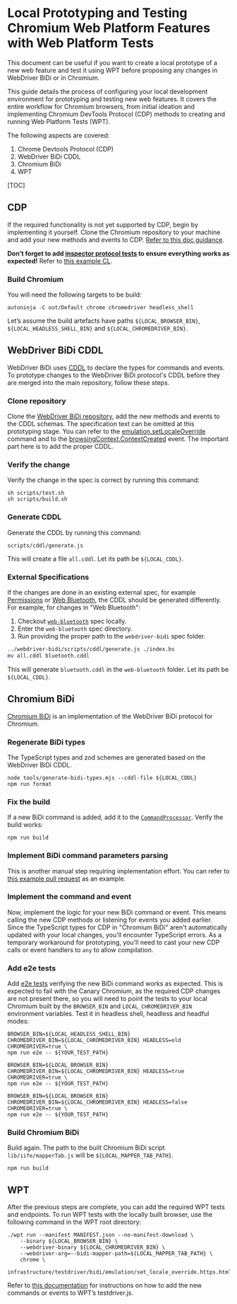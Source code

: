 # Local Prototyping and Testing Chromium Web Platform Features with Web Platform Tests

This document can be useful if you want to create a local prototype of a new
web feature and test it using WPT before proposing any changes in WebDriver BiDi
or in Chromium.

This guide details the process of configuring your local development environment
for prototyping and testing new web features. It covers the entire workflow for
Chromium browsers, from initial ideation and implementing Chromium DevTools
Protocol (CDP) methods to creating and running Web Platform Tests (WPT).

The following aspects are covered:
1. Chrome Devtools Protocol (CDP)
1. WebDriver BiDi CDDL
1. Chromium BiDi
1. WPT

[TOC]

## CDP
If the required functionality is not yet supported by CDP, begin by implementing
it yourself. Clone the Chromium repository to your machine and add your new
methods and events to CDP.
[Refer to this doc guidance](https://source.chromium.org/chromium/chromium/src/+/main:third_party/blink/public/devtools_protocol/README.md).

**Don't forget to add [inspector protocol tests](https://source.chromium.org/chromium/chromium/src/+/main:third_party/blink/web_tests/http/tests/inspector-protocol/)
to ensure everything works as expected!**
Refer to [this example CL](https://crrev.com/c/6578504).

### Build Chromium
You will need the following targets to be build:
```shell
autoninja -C out/Default chrome chromedriver headless_shell
```
Let’s assume the build artefacts have paths `${LOCAL_BROWSER_BIN}`,
`${LOCAL_HEADLESS_SHELL_BIN}` and `${LOCAL_CHROMEDRIVER_BIN}`.

## WebDriver BiDi CDDL
WebDriver BiDi uses [CDDL](https://datatracker.ietf.org/doc/html/rfc8610) to
declare the types for commands and events. To prototype changes to the WebDriver
BiDi protocol's CDDL before they are merged into the main repository, follow
these steps.

### Clone repository
Clone the
[WebDriver BiDi repository](https://github.com/w3c/webdriver-bidi), add the new
methods and events to the CDDL schemas. The specification text can be omitted at
this prototyping stage. You can refer to the
[emulation.setLocaleOverride](https://github.com/w3c/webdriver-bidi/blob/a8b68a1e3468ffa90502d2507444b9b1d394b287/index.bs#L5810)
command and to the
[browsingContext.ContextCreated](https://github.com/w3c/webdriver-bidi/blob/a8b68a1e3468ffa90502d2507444b9b1d394b287/index.bs#L3092)
event. The important part here is to add the proper CDDL.

### Verify the change
Verify the change in the spec is correct by running this command:
```shell
sh scripts/test.sh
sh scripts/build.sh
```

### Generate CDDL
Generate the CDDL by running this command:
```shell
scripts/cddl/generate.js
```
This will create a file `all.cddl`. Let its path be `${LOCAL_CDDL}`.

### External Specifications
If the changes are done in an existing external spec, for example
[Permissions](https://www.w3.org/TR/permissions/) or
[Web Bluetooth](https://webbluetoothcg.github.io/web-bluetooth/), the CDDL
should be generated differently. For example, for changes in "Web Bluetooth":
1. Checkout [`web-bluetooth`](https://webbluetoothcg.github.io/web-bluetooth/)
   spec locally.
1. Enter the `web-bluetooth` spec directory.
1. Run providing the proper path to the `webdriver-bidi` spec folder.
```sh
../webdriver-bidi/scripts/cddl/generate.js ./index.bs
mv all.cddl bluetooth.cddl
```
This will generate `bluetooth.cddl` in the `web-bluetooth` folder. Let its path
 be `${LOCAL_CDDL}`.

## Chromium BiDi
[Chromium BiDi](https://github.com/GoogleChromeLabs/chromium-bidi) is an
implementation of the WebDriver BiDi protocol for Chromium.

### Regenerate BiDi types
The TypeScript types and zod schemes are generated based on the WebDriver BiDi
CDDL.
```shell
node tools/generate-bidi-types.mjs --cddl-file ${LOCAL_CDDL}
npm run format
```

### Fix the build
If a new BiDi command is added, add it to the
[`CommandProcessor`](https://github.com/GoogleChromeLabs/chromium-bidi/blob/de72d10875fb77c6908cb116bb46a6b3d49491b7/src/bidiMapper/CommandProcessor.ts#L163).
Verify the build works:
```shell
npm run build
```

### Implement BiDi command parameters parsing
This is another manual step requiring implementation effort. You can refer to
[this example pull request](https://github.com/GoogleChromeLabs/chromium-bidi/pull/3544) as an
example.

### Implement the command and event
Now, implement the logic for your new BiDi command or event. This means calling
the new CDP methods or listening for events you added earlier. Since the
TypeScript types for CDP in "Chromium BiDi" aren't automatically updated with
your local changes, you'll encounter TypeScript errors. As a temporary workaround
for prototyping, you'll need to cast your new CDP calls or event handlers to
`any` to allow compilation.

### Add e2e tests
Add [e2e tests](https://github.com/GoogleChromeLabs/chromium-bidi?tab=readme-ov-file#e2e-tests) verifying the new BiDi command works as expected. This is expected to fail with
the Canary Chromium, as the required CDP changes are not present there, so you
will need to point the tests to your local Chromium built by the `BROWSER_BIN`
and `LOCAL_CHROMEDRIVER_BIN` environment variables. Test it in headless shell,
headless and headful modes:
```shell
BROWSER_BIN=${LOCAL_HEADLESS_SHELL_BIN} CHROMEDRIVER_BIN=${LOCAL_CHROMEDRIVER_BIN} HEADLESS=old CHROMEDRIVER=true \
npm run e2e -- ${YOUR_TEST_PATH}

BROWSER_BIN=${LOCAL_BROWSER_BIN} CHROMEDRIVER_BIN=${LOCAL_CHROMEDRIVER_BIN} HEADLESS=true CHROMEDRIVER=true \
npm run e2e -- ${YOUR_TEST_PATH}

BROWSER_BIN=${LOCAL_BROWSER_BIN} CHROMEDRIVER_BIN=${LOCAL_CHROMEDRIVER_BIN} HEADLESS=false CHROMEDRIVER=true \
npm run e2e -- ${YOUR_TEST_PATH}
```

### Build Chromium BiDi
Build again. The path to the built Chromium BiDi script `lib/iife/mapperTab.js`
will be `${LOCAL_MAPPER_TAB_PATH}`.
```shell
npm run build
```

## WPT
After the previous steps are complete, you can add the required WPT tests and endpoints. To run WPT tests with the locally built browser, use the following command in the WPT root directory:
```shell
./wpt run --manifest MANIFEST.json --no-manifest-download \
    --binary ${LOCAL_BROWSER_BIN} \
    --webdriver-binary ${LOCAL_CHROMEDRIVER_BIN} \
    --webdriver-arg=--bidi-mapper-path=${LOCAL_MAPPER_TAB_PATH} \
    chrome \
    infrastructure/testdriver/bidi/emulation/set_locale_override.https.html
```
Refer to [this documentation](https://docs.google.com/document/d/1uQmNMUzznAH_JvJOTllpL2qNhOEzClTkmZliTnlsNIs/edit?tab=t.0#bookmark=id.lh4ijkuvdxhf)
for instructions on how to add the new commands or events to WPT’s
testdriver.js.

